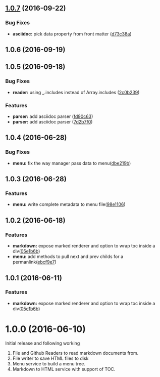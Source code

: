 <a name="1.0.7"></a>
## [1.0.7](https://github.com/poppinss/docketjs/compare/v1.0.6...v1.0.7) (2016-09-22)


### Bug Fixes

* **asciidoc:** pick data property from front matter ([d73c38a](https://github.com/poppinss/docketjs/commit/d73c38a))



<a name="1.0.6"></a>
## 1.0.6 (2016-09-19)

<a name="1.0.5"></a>
## 1.0.5 (2016-09-18)


### Bug Fixes

* **reader:** using _.includes instead of Array.includes ([2c0b239](https://github.com/poppinss/docketjs/commit/2c0b239))


### Features

* **parser:** add asciidoc parser ([fd90c63](https://github.com/poppinss/docketjs/commit/fd90c63))
* **parser:** add asciidoc parser ([7d2b7f0](https://github.com/poppinss/docketjs/commit/7d2b7f0))


<a name="1.0.4"></a>
## 1.0.4 (2016-06-28)


### Bug Fixes

* **menu:** fix the way manager pass data to menu([dbe219b](https://github.com/poppinss/docketjs/commit/dbe219b))


<a name="1.0.3"></a>
## 1.0.3 (2016-06-28)


### Features

* **menu:** write complete metadata to menu file([98e1106](https://github.com/poppinss/docketjs/commit/98e1106))



<a name="1.0.2"></a>
## 1.0.2 (2016-06-18)


### Features

* **markdown:** expose marked renderer and option to wrap toc inside a div([05e1b6b](https://github.com/poppinss/docketjs/commit/05e1b6b))
* **menu:** add methods to pull next and prev childs for a permanlink([ebcf9e7](https://github.com/poppinss/docketjs/commit/ebcf9e7))



<a name="1.0.1"></a>
## 1.0.1 (2016-06-11)


### Features

* **markdown:** expose marked renderer and option to wrap toc inside a div([05e1b6b](https://github.com/poppinss/docketjs/commit/05e1b6b))



<a name="1.0.0"></a>
# 1.0.0 (2016-06-10)

Initial release and following working

1. File and Github Readers to read markdown documents from.
2. File writer to save HTML files to disk
3. Menu service to build a menu tree.
4. Markdown to HTML service with support of TOC.
